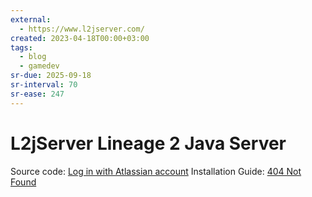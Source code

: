 ```yaml
---
external:
  - https://www.l2jserver.com/
created: 2023-04-18T00:00+03:00
tags:
  - blog
  - gamedev
sr-due: 2025-09-18
sr-interval: 70
sr-ease: 247
---
```


# L2jServer Lineage 2 Java Server

Source code:
[Log in with Atlassian account](https://bitbucket.org/l2jserver/workspace/overview)
Installation Guide: [404 Not Found](https://l2jserver.com/centos8.html)
